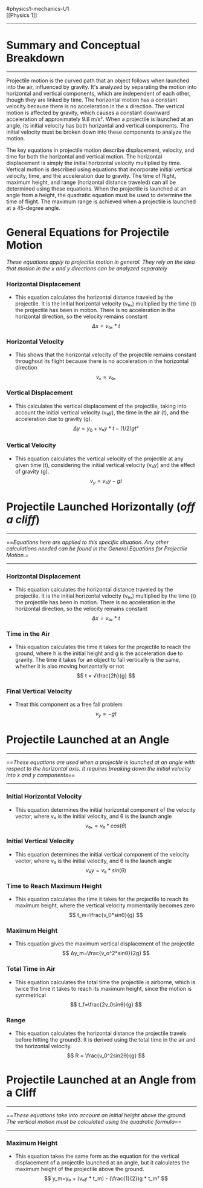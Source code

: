 #physics1-mechanics-U1  
[[Physics 1]]
___________________
# Summary and Conceptual Breakdown
_______________
Projectile motion is the curved path that an object follows when launched into the air, influenced by gravity. It's analyzed by separating the motion into horizontal and vertical components, which are independent of each other, though they are linked by time. The horizontal motion has a constant velocity because there is no acceleration in the x direction. The vertical motion is affected by gravity, which causes a constant downward acceleration of approximately 9.8 m/s². When a projectile is launched at an angle, its initial velocity has both horizontal and vertical components. The initial velocity must be broken down into these components to analyze the motion.

The key equations in projectile motion describe displacement, velocity, and time for both the horizontal and vertical motion. The horizontal displacement is simply the initial horizontal velocity multiplied by time. Vertical motion is described using equations that incorporate initial vertical velocity, time, and the acceleration due to gravity. The time of flight, maximum height, and range (horizontal distance traveled) can all be determined using these equations. When the projectile is launched at an angle from a height, the quadratic equation must be used to determine the time of flight. The maximum range is achieved when a projectile is launched at a 45-degree angle.

# General Equations for Projectile Motion
*These equations apply to projectile motion in general. They rely on the idea that motion in the x and y directions can be analyzed separately*
### Horizontal Displacement
- This equation calculates the horizontal distance traveled by the projectile. It is the initial horizontal velocity (v₀ₓ) multiplied by the time (t) the projectile has been in motion. There is no acceleration in the horizontal direction, so the velocity remains constant
$$
	Δx = v₀ₓ * t
$$
### Horizontal Velocity
- This shows that the horizontal velocity of the projectile remains constant throughout its flight because there is no acceleration in the horizontal direction
$$
	vₓ = v₀ₓ
$$
### Vertical Displacement
- This calculates the vertical displacement of the projectile, taking into account the initial vertical velocity (v₀y), the time in the air (t), and the acceleration due to gravity (g).
$$
	Δy = y_0+v₀y * t - (1/2)gt²
$$
### Vertical Velocity
- This equation calculates the vertical velocity of the projectile at any given time (t), considering the initial vertical velocity (v₀y) and the effect of gravity (g).
$$
	v_y = v₀y - gt
$$
# Projectile Launched Horizontally (*off a cliff*)
_________________
==*Equations here are applied to this specific situation. Any other calculations needed can be found in the General Equations for Projectile Motion.*=
_______________________
### Horizontal Displacement
- This equation calculates the horizontal distance traveled by the projectile. It is the initial horizontal velocity (v₀ₓ) multiplied by the time (t) the projectile has been in motion. There is no acceleration in the horizontal direction, so the velocity remains constant
$$
	Δx = v₀ₓ * t
$$
### Time in the Air
- This equation calculates the time it takes for the projectile to reach the ground, where h is the initial height and g is the acceleration due to gravity. The time it takes for an object to fall vertically is the same, whether it is also moving horizontally or not
$$
	t = √\frac{2h}{g}
$$
### Final Vertical Velocity
- Treat this component as a free fall problem
$$
	v_y=-gt
$$
# Projectile Launched at an Angle
___________
==*These equations are used when a projectile is launched at an angle with respect to the horizontal axis. It requires breaking down the initial velocity into x and y components*==
__________
### Initial Horizontal Velocity
- This equation determines the initial horizontal component of the velocity vector, where v₀ is the initial velocity, and θ is the launch angle
$$
	v₀ₓ = v₀ * cos(θ)
$$
### Initial Vertical Velocity
- This equation determines the initial vertical component of the velocity vector, where v₀ is the initial velocity, and θ is the launch angle
$$
	v₀y = v₀ * sin(θ)
$$
### Time to Reach Maximum Height
- This equation calculates the time it takes for the projectile to reach its maximum height, where the vertical velocity momentarily becomes zero
$$
	t_m=\frac{v_0*sinθ}{g}
$$
### Maximum Height
- This equation gives the maximum vertical displacement of the projectile
$$
	Δy_m=\frac{v_o^2*sinθ}{2g}
$$
### Total Time in Air
- This equation calculates the total time the projectile is airborne, which is twice the time it takes to reach its maximum height, since the motion is symmetrical
$$
	t_f=\frac{2v_0sinθ}{g}
$$
### Range
- This equation calculates the horizontal distance the projectile travels before hitting the ground3. It is derived using the total time in the air and the horizontal velocity.
$$
	R = \frac{v_0^2sin2θ}{g}
$$
# Projectile Launched at an Angle from a Cliff 
_______________________
==*These equations take into account an initial height above the ground. The vertical motion must be calculated using the quadratic formula*==
______________
### Maximum Height
- This equation takes the same form as the equation for the vertical displacement of a projectile launched at an angle, but it calculates the maximum height of the projectile above the ground.
$$
	y_m=y₀ + (v₀y * t_m) - (\frac{1}{2})g * t_m²
$$

